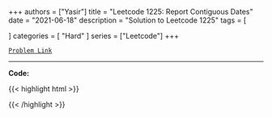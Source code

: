 
+++
authors = ["Yasir"]
title = "Leetcode 1225: Report Contiguous Dates"
date = "2021-06-18"
description = "Solution to Leetcode 1225"
tags = [
    
]
categories = [
    "Hard"
]
series = ["Leetcode"]
+++



[`Problem Link`](https://leetcode.com/problems/report-contiguous-dates/description/)

---

**Code:**

{{< highlight html >}}

{{< /highlight >}}

